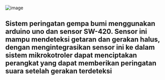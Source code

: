 ![image](https://github.com/haniftio/Sensor_Peringatan_Gempa_Bumi/blob/main/Image/Banner%20Sistem%20Peringatan%20Gempa%20Bumi%20(1).png?raw=true)
## Sistem peringatan gempa bumi menggunakan arduino uno dan sensor SW-420. Sensor ini mampu mendeteksi getaran dan gerakan halus, dengan mengintegrasikan sensor ini ke dalam sistem mikrokotroler dapat menciptakan perangkat yang dapat memberikan peringatan suara setelah gerakan terdeteksi
